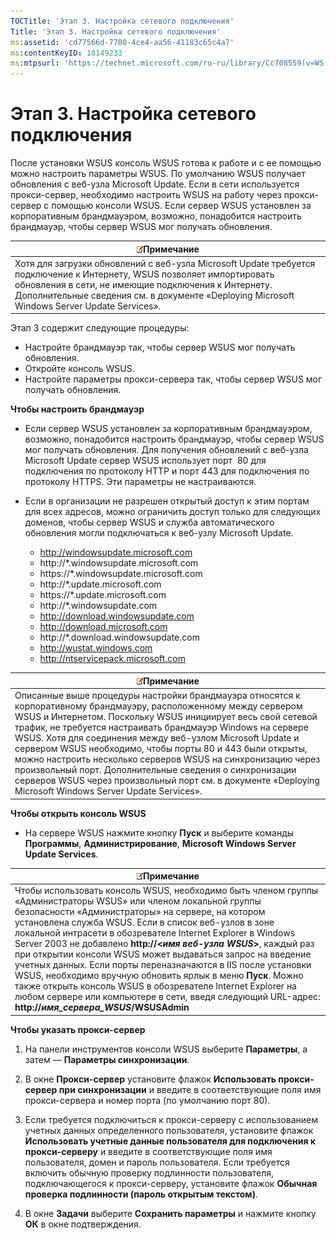 ```yaml
---
TOCTitle: 'Этап 3. Настройка сетевого подключения'
Title: 'Этап 3. Настройка сетевого подключения'
ms:assetid: 'cd77566d-7780-4ce4-aa56-41183c65c4a7'
ms:contentKeyID: 18149233
ms:mtpsurl: 'https://technet.microsoft.com/ru-ru/library/Cc708559(v=WS.10)'
---
```


Этап 3. Настройка сетевого подключения
======================================

После установки WSUS консоль WSUS готова к работе и с ее помощью можно настроить параметры WSUS. По умолчанию WSUS получает обновления с веб-узла Microsoft Update. Если в сети используется прокси-сервер, необходимо настроить WSUS на работу через прокси-сервер с помощью консоли WSUS. Если сервер WSUS установлен за корпоративным брандмауэром, возможно, понадобится настроить брандмауэр, чтобы сервер WSUS мог получать обновления.

| ![](images/Cc708559.note(WS.10).gif)Примечание                                                                                                                                                                                                   |
|-------------------------------------------------------------------------------------------------------------------------------------------------------------------------------------------------------------------------------------------------------------------------------|
| Хотя для загрузки обновлений с веб-узла Microsoft Update требуется подключение к Интернету, WSUS позволяет импортировать обновления в сети, не имеющие подключения к Интернету. Дополнительные сведения см. в документе «Deploying Microsoft Windows Server Update Services». |

Этап 3 содержит следующие процедуры:

-   Настройте брандмауэр так, чтобы сервер WSUS мог получать обновления.
-   Откройте консоль WSUS.
-   Настройте параметры прокси-сервера так, чтобы сервер WSUS мог получать обновления.

**Чтобы настроить брандмауэр**
-   Если сервер WSUS установлен за корпоративным брандмауэром, возможно, понадобится настроить брандмауэр, чтобы сервер WSUS мог получать обновления. Для получения обновлений с веб-узла Microsoft Update сервер WSUS использует порт  80 для подключения по протоколу HTTP и порт 443 для подключения по протоколу HTTPS. Эти параметры не настраиваются.

-   Если в организации не разрешен открытый доступ к этим портам для всех адресов, можно ограничить доступ только для следующих доменов, чтобы сервер WSUS и служба автоматического обновления могли подключаться к веб-узлу Microsoft Update.

    -   http://windowsupdate.microsoft.com
    -   http://\*.windowsupdate.microsoft.com
    -   https://\*.windowsupdate.microsoft.com
    -   http://\*.update.microsoft.com
    -   https://\*.update.microsoft.com
    -   http://\*.windowsupdate.com
    -   http://download.windowsupdate.com
    -   http://download.microsoft.com
    -   http://\*.download.windowsupdate.com
    -   http://wustat.windows.com
    -   http://ntservicepack.microsoft.com

| ![](images/Cc708559.note(WS.10).gif)Примечание                                                                                                                                                                                                                                                                                                                                                                                                                                                                                                                                        |
|--------------------------------------------------------------------------------------------------------------------------------------------------------------------------------------------------------------------------------------------------------------------------------------------------------------------------------------------------------------------------------------------------------------------------------------------------------------------------------------------------------------------------------------------------------------------------------------------------------------------|
| Описанные выше процедуры настройки брандмауэра относятся к корпоративному брандмауэру, расположенному между сервером WSUS и Интернетом. Поскольку WSUS инициирует весь свой сетевой трафик, не требуется настраивать брандмауэр Windows на сервере WSUS. Хотя для соединения между веб-узлом Microsoft Update и сервером WSUS необходимо, чтобы порты 80 и 443 были открыты, можно настроить несколько серверов WSUS на синхронизацию через произвольный порт. Дополнительные сведения о синхронизации серверов WSUS через произвольный порт см. в документе «Deploying Microsoft Windows Server Update Services». |

**Чтобы открыть консоль WSUS**
-   На сервере WSUS нажмите кнопку **Пуск** и выберите команды **Программы**, **Администрирование**, **Microsoft Windows Server Update Services**.

| ![](images/Cc708559.note(WS.10).gif)Примечание                                                                                                                                                                                                                                                                                                                                                                                                                                                                                                                                                                                                                                                                             |
|---------------------------------------------------------------------------------------------------------------------------------------------------------------------------------------------------------------------------------------------------------------------------------------------------------------------------------------------------------------------------------------------------------------------------------------------------------------------------------------------------------------------------------------------------------------------------------------------------------------------------------------------------------------------------------------------------------------------------------------------------------|
| Чтобы использовать консоль WSUS, необходимо быть членом группы «Администраторы WSUS» или членом локальной группы безопасности «Администраторы» на сервере, на котором установлена служба WSUS. Если в список веб-узлов в зоне локальной интрасети в обозревателе Internet Explorer в Windows Server 2003 не добавлено **http://&lt;***имя веб-узла WSUS***&gt;**, каждый раз при открытии консоли WSUS может выдаваться запрос на введение учетных данных. Если порты переназначаются в IIS после установки WSUS, необходимо вручную обновить ярлык в меню **Пуск**. Можно также открыть консоль WSUS в обозревателе Internet Explorer на любом сервере или компьютере в сети, введя следующий URL-адрес: **http://***имя\_сервера\_WSUS***/WSUSAdmin** |

**Чтобы указать прокси-сервер**
1.  На панели инструментов консоли WSUS выберите **Параметры**, а затем — **Параметры синхронизации**.

2.  В окне **Прокси-сервер** установите флажок **Использовать прокси-сервер при синхронизации** и введите в соответствующие поля имя прокси-сервера и номер порта (по умолчанию порт 80).

3.  Если требуется подключиться к прокси-серверу с использованием учетных данных определенного пользователя, установите флажок **Использовать учетные данные пользователя для подключения к прокси-серверу** и введите в соответствующие поля имя пользователя, домен и пароль пользователя. Если требуется включить обычную проверку подлинности пользователя, подключающегося к прокси-серверу, установите флажок **Обычная проверка подлинности (пароль открытым текстом)**.

4.  В окне **Задачи** выберите **Сохранить параметры** и нажмите кнопку **ОК** в окне подтверждения.
